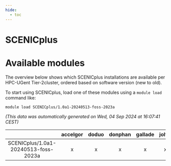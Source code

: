 ```yaml
---
hide:
  - toc
---
```


SCENICplus
==========

# Available modules


The overview below shows which SCENICplus installations are available per HPC-UGent Tier-2cluster, ordered based on software version (new to old).

To start using SCENICplus, load one of these modules using a `module load` command like:

```shell
module load SCENICplus/1.0a1-20240513-foss-2023a
```

*(This data was automatically generated on Wed, 04 Sep 2024 at 16:07:41 CEST)*  

| |accelgor|doduo|donphan|gallade|joltik|shinx|skitty|
| :---: | :---: | :---: | :---: | :---: | :---: | :---: | :---: |
|SCENICplus/1.0a1-20240513-foss-2023a|x|x|x|x|x|x|x|
